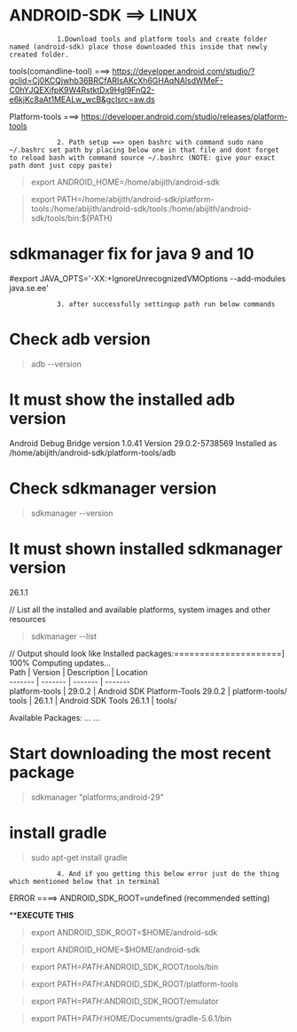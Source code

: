 # ANDROID-SDK ==> LINUX


				1.Download tools and platform tools and create folder named (android-sdk) place those downloaded this inside that newly created folder.

tools(comandline-tool) ===> https://developer.android.com/studio/?gclid=Cj0KCQjwhb36BRCfARIsAKcXh6GHAqNAlsdWMeF-C0hYJQEXifpK9W4RstktDx9Hgl9FnQ2-e6kjKc8aAt1MEALw_wcB&gclsrc=aw.ds

Platform-tools ===> https://developer.android.com/studio/releases/platform-tools

				2. Path setup ==> open bashrc with command sudo nano ~/.bashrc set path by placing below one in that file and dont forget to reload bash with command source ~/.bashrc (NOTE: give your exact path dont just copy paste)

>export ANDROID_HOME=/home/abijith/android-sdk

>export PATH=/home/abijith/android-sdk/platform-tools:/home/abijith/android-sdk/tools:/home/abijith/android-sdk/tools/bin:${PATH}

# sdkmanager fix for java 9 and 10
#export JAVA_OPTS='-XX:+IgnoreUnrecognizedVMOptions --add-modules java.se.ee'

				3. after successfully settingup path run below commands
# Check adb version
>adb --version

# It must show the installed adb version
Android Debug Bridge version 1.0.41
Version 29.0.2-5738569
Installed as /home/abijith/android-sdk/platform-tools/adb

# Check sdkmanager version
>sdkmanager --version

# It must shown installed sdkmanager version
26.1.1

// List all the installed and available platforms, system images and other resources 
>sdkmanager --list

// Output should look like
Installed packages:=====================] 100% Computing updates...             
  Path           | Version | Description                       | Location       
  -------        | ------- | -------                           | -------        
  platform-tools | 29.0.2  | Android SDK Platform-Tools 29.0.2 | platform-tools/
  tools          | 26.1.1  | Android SDK Tools 26.1.1          | tools/

Available Packages:
...
...

# Start downloading the most recent package
>sdkmanager "platforms;android-29"

# install gradle
>sudo apt-get install gradle

				4. And if you getting this below error just do the thing which mentioned below that in terminal

ERROR ====> ANDROID_SDK_ROOT=undefined (recommended setting)

******EXECUTE THIS****
>export ANDROID_SDK_ROOT=$HOME/android-sdk

>export ANDROID_HOME=$HOME/android-sdk

>export PATH=$PATH:$ANDROID_SDK_ROOT/tools/bin

>export PATH=$PATH:$ANDROID_SDK_ROOT/platform-tools

>export PATH=$PATH:$ANDROID_SDK_ROOT/emulator

>export PATH=$PATH:$HOME/Documents/gradle-5.6.1/bin

